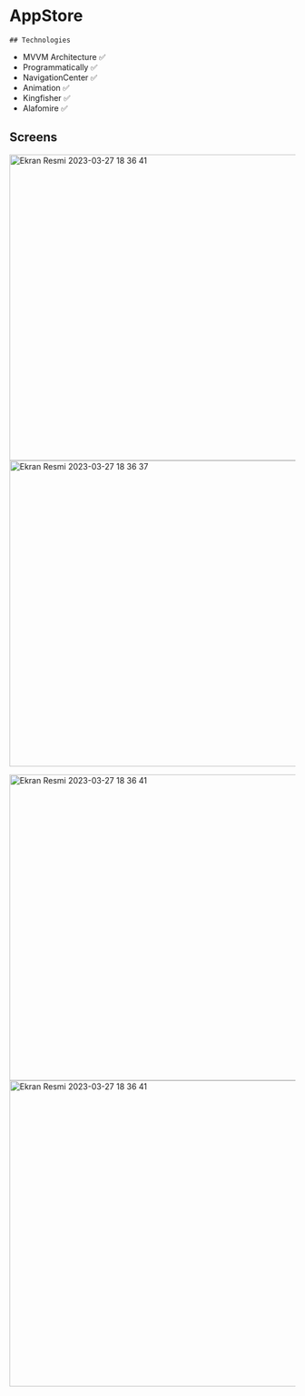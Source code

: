 # AppStore

    ## Technologies
+ MVVM Architecture ✅ 
+ Programmatically ✅
+ NavigationCenter ✅
+ Animation ✅
+ Kingfisher ✅
+ Alafomire ✅


      
## Screens

<img height="538" alt="Ekran Resmi 2023-03-27 18 36 41" src="https://i.hizliresim.com/bvblsqo.png"><img height="538" alt="Ekran Resmi 2023-03-27 18 36 37" src="https://i.hizliresim.com/so2c1wh.png">

<img height="538" alt="Ekran Resmi 2023-03-27 18 36 41" src="https://i.hizliresim.com/tl8tvsp.png"><img height="538" alt="Ekran Resmi 2023-03-27 18 36 41" src="https://i.hizliresim.com/51xbzx6.png">


